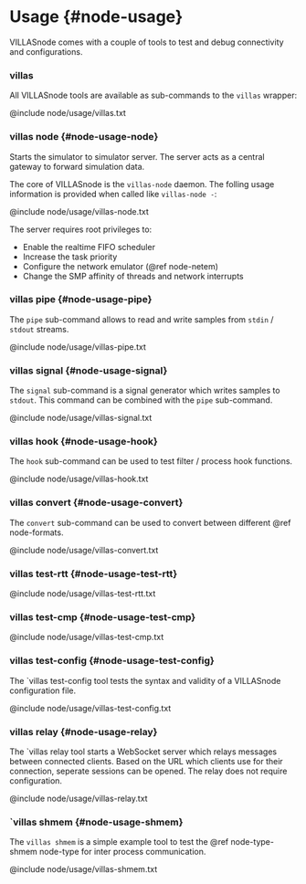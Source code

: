 # Usage {#node-usage}

VILLASnode comes with a couple of tools to test and debug connectivity and configurations.

### villas

All VILLASnode tools are available as sub-commands to the `villas` wrapper:

@include node/usage/villas.txt

### villas node {#node-usage-node}

Starts the simulator to simulator server. The server acts as a central gateway to forward simulation data.

The core of VILLASnode is the `villas-node` daemon.
The folling usage information is provided when called like `villas-node -`:

@include node/usage/villas-node.txt

The server requires root privileges to:

 - Enable the realtime FIFO scheduler
 - Increase the task priority
 - Configure the network emulator (@ref node-netem)
 - Change the SMP affinity of threads and network interrupts

### villas pipe {#node-usage-pipe}

The `pipe` sub-command allows to read and write samples from `stdin` / `stdout` streams.

@include node/usage/villas-pipe.txt

### villas signal {#node-usage-signal}

The `signal` sub-command is a signal generator which writes samples to `stdout`.
This command can be combined with the `pipe` sub-command.

@include node/usage/villas-signal.txt

### villas hook {#node-usage-hook}

The `hook` sub-command can be used to test filter / process hook functions.

@include node/usage/villas-hook.txt

### villas convert {#node-usage-convert}

The `convert` sub-command can be used to convert between different @ref node-formats.

@include node/usage/villas-convert.txt

### villas test-rtt {#node-usage-test-rtt}

@include node/usage/villas-test-rtt.txt

### villas test-cmp {#node-usage-test-cmp}

@include node/usage/villas-test-cmp.txt

### villas test-config {#node-usage-test-config}

The `villas test-config tool tests the syntax and validity of a VILLASnode configuration file.

@include node/usage/villas-test-config.txt

### villas relay {#node-usage-relay}

The `villas relay tool starts a WebSocket server which relays messages between connected clients.
Based on the URL which clients use for their connection, seperate sessions can be opened.
The relay does not require configuration.

@include node/usage/villas-relay.txt

### `villas shmem {#node-usage-shmem}

The `villas shmem` is a simple example tool to test the @ref node-type-shmem node-type for inter process communication.

@include node/usage/villas-shmem.txt
